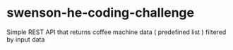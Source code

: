 # swenson-he-coding-challenge
Simple REST API that returns coffee machine data ( predefined list ) filtered by input data
